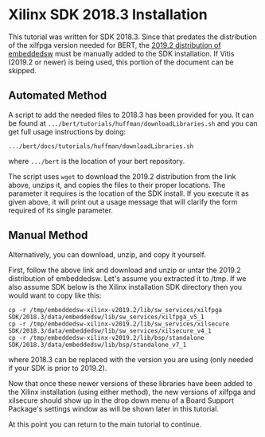 # Xilinx SDK 2018.3 Installation

This tutorial was written for SDK 2018.3.  Since that predates the distribution of the xilfpga version needed for BERT, the [2019.2 distribution of embeddedsw](https://github.com/Xilinx/embeddedsw/releases/tag/xilinx-v2019.2) must be manually added to the SDK installation. If Vitis (2019.2 or newer) is being used, this portion of the document can be skipped. 

## Automated Method
A script to add the needed files to 2018.3 has been provided for you.  It can be found at `.../bert/tutorials/huffman/downloadLibraries.sh` and you can get full usage instructions by doing:
```
.../bert/docs/tutorials/huffman/downloadLibraries.sh 
```
where `.../bert` is the location of your bert repository.

The script uses `wget` to download the 2019.2 distribution from the link above, unzips it, and copies the files to their proper locations.  The parameter it requires is the location of the SDK install.  If you execute it as given above, it will print out a usage message that will clarify the form required of its single parameter.

## Manual Method
Alternatively, you can download, unzip, and copy it yourself.

First, follow the above link and download and unzip or untar the 2019.2 distribution of embeddedsw.  Let's assume you extracted it to /tmp.  If we also assume  SDK below is the Xilinx installation SDK directory then you would want to copy like this:
```
cp -r /tmp/embeddedsw-xilinx-v2019.2/lib/sw_services/xilfpga SDK/2018.3/data/embeddedsw/lib/sw_services/xilfpga_v5_1
cp -r /tmp/embeddedsw-xilinx-v2019.2/lib/sw_services/xilsecure SDK/2018.3/data/embeddedsw/lib/sw_services/xilsecure_v4_1
cp -r /tmp/embeddedsw-xilinx-v2019.2/lib/bsp/standalone SDK/2018.3/data/embeddedsw/lib/bsp/standalone_v7_1
```

where 2018.3 can be replaced with the version you are using (only needed if your SDK is prior to 2019.2). 

Now that once these newer versions of these libraries have been added to the Xilinx installation (using either method), the new versions of xilfpga and xilsecure should show up in the drop down menu of a Board Support Package's settings window as will be shown later in this tutorial.

At this point you can return to the main tutorial to continue.
